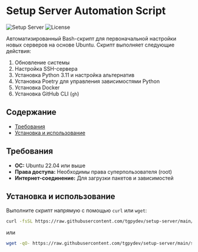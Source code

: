# Setup Server Automation Script

![Setup Server](https://img.shields.io/badge/Status-Active-brightgreen)
![License](https://img.shields.io/badge/License-MIT-blue.svg)

Автоматизированный Bash-скрипт для первоначальной настройки новых серверов на основе Ubuntu. Скрипт выполняет следующие действия:

1. Обновление системы
2. Настройка SSH-сервера
3. Установка Python 3.11 и настройка альтернатив
4. Установка Poetry для управления зависимостями Python
5. Установка Docker
6. Установка GitHub CLI (`gh`)

## Содержание

- [Требования](#требования)
- [Установка и использование](#установка-и-использование)

## Требования

- **ОС:** Ubuntu 22.04 или выше
- **Права доступа:** Необходимы права суперпользователя (root)
- **Интернет-соединение:** Для загрузки пакетов и зависимостей

## Установка и использование

Выполните скрипт напрямую с помощью `curl` или `wget`:

```bash
curl -fsSL https://raw.githubusercontent.com/tgpydev/setup-server/main/setup.sh | sudo bash
```

или

```bash
wget -qO- https://raw.githubusercontent.com/tgpydev/setup-server/main/setup.sh | sudo bash
```